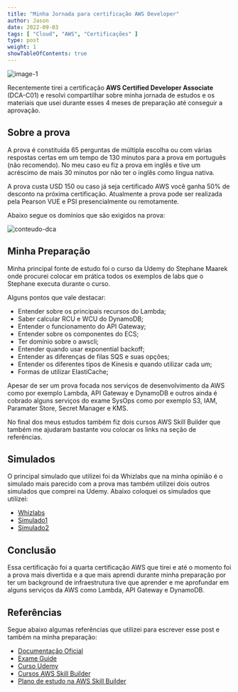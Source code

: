 ```yaml
---
title: "Minha Jornada para certificação AWS Developer"
author: Jason
date: 2022-09-03
tags: [ "Cloud", "AWS", "Certificações" ]
type: post
weight: 1
showTableOfContents: true
---
```

![image-1](/images/dca.jpg)

Recentemente tirei a certificação **AWS Certified Developer Associate**
(DCA-C01) e resolvi compartilhar sobre minha jornada de estudos e os
materiais que usei durante esses 4 meses de preparação até conseguir a
aprovação.

## Sobre a prova

A prova é constituída 65 perguntas de múltipla escolha ou com várias
respostas certas em um tempo de 130 minutos para a prova em português
(não recomendo). No meu caso eu fiz a prova em inglês e tive um
acréscimo de mais 30 minutos por não ter o inglês como língua nativa.

A prova custa USD 150 ou caso já seja certificado AWS você ganha 50% de
desconto na próxima certificação. Atualmente a prova pode ser realizada
pela Pearson VUE e PSI presencialmente ou remotamente.

Abaixo segue os domínios que são exigidos na prova:

![conteudo-dca](/images/conteudo-dca.jpg)

## Minha Preparação

Minha principal fonte de estudo foi o curso da Udemy do Stephane Maarek
onde procurei colocar em prática todos os exemplos de labs que o
Stephane executa durante o curso.

Alguns pontos que vale destacar:

-   Entender sobre os principais recursos do Lambda;
-   Saber calcular RCU e WCU do DynamoDB;
-   Entender o funcionamento do API Gateway;
-   Entender sobre os componentes do ECS;
-   Ter domínio sobre o awscli;
-   Entender quando usar exponential backoff;
-   Entender as diferenças de filas SQS e suas opções;
-   Entender os diferentes tipos de Kinesis e quando utilizar cada um;
-   Formas de utilizar ElastiCache;

Apesar de ser um prova focada nos serviços de desenvolvimento da AWS
como por exemplo Lambda, API Gateway e DynamoDB e outros ainda é cobrado
alguns serviços do exame SysOps como por exemplo S3, IAM, Paramater
Store, Secret Manager e KMS.

No final dos meus estudos também fiz dois cursos AWS Skill Builder que
também me ajudaram bastante vou colocar os links na seção de
referências.

## Simulados

O principal simulado que utilizei foi da Whizlabs que na minha opinião é
o simulado mais parecido com a prova mas também utilizei dois outros
simulados que comprei na Udemy. Abaixo coloquei os simulados que utilizei:

- [Whizlabs](https://www.whizlabs.com/learn/course/aws-developer-associate/)
- [Simulado1](https://www.udemy.com/course/aws-developer-associate-practice-exams/)
- [Simulado2](https://www.udemy.com/course/aws-certified-developer-associate-practice-tests-dva-c01/)

## Conclusão

Essa certificação foi a quarta certificação AWS que tirei e até o
momento foi a prova mais divertida e a que mais aprendi durante minha
preparação por ter um background de infraestrutura tive que aprender e
me aprofundar em alguns serviços da AWS como Lambda, API Gateway e
DynamoDB.

## Referências

Segue abaixo algumas referências que utilizei para escrever esse post e também na minha preparação:

- [Documentação
    Oficial](https://aws.amazon.com/pt/certification/certified-developer-associate/?ch=tile&tile=getstarted)
- [Exame
    Guide](https://d1.awsstatic.com/pt_BR/training-and-certification/docs-dev-associate/AWS-Certified-Developer-Associate_Exam-Guide.pdf)
- [Curso
    Udemy](https://www.udemy.com/course/aws-certified-developer-associate-dva-c01/)
- [Cursos AWS Skill
    Builder](https://explore.skillbuilder.aws/learn/course/internal/view/elearning/42/exam-readiness-aws-certified-developer-associate-digital?da=sec&sec=prep)
- [Plano de estudo na AWS Skill
    Builder](https://explore.skillbuilder.aws/learn/lp/1022/developer-learning-plan-portuguese)


